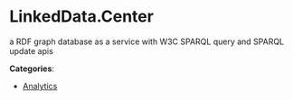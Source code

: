 # LinkedData.Center

a RDF graph database as a service with W3C SPARQL query and SPARQL update apis

**Categories**:

- [Analytics](https://github/apis-list/apis-list#analytics)



